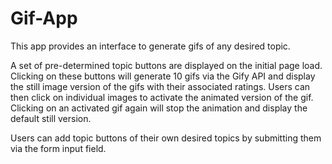 # Gif-App

This app provides an interface to generate gifs of any desired topic.  

A set of pre-determined topic buttons are displayed on the initial page load. Clicking on these buttons will generate 10 gifs via the Gify API and display the still image version of the gifs with their associated ratings. Users can then click on individual images to activate the animated version of the gif.  Clicking on an activated gif again will stop the animation and display the default still version. 

Users can add topic buttons of their own desired topics by submitting them via the form input field.
